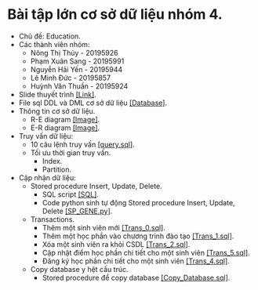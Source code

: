 # Bài tập lớn cơ sở dữ liệu nhóm 4.
* Chủ đề: Education.
* Các thành viên nhóm:
  - Nông Thị Thủy - 20195926
  - Phạm Xuân Sang - 20195991
  - Nguyễn Hải Yến - 20195944
  - Lê Minh Đức - 20195857
  - Huỳnh Văn Thuần - 20195924
* Slide thuyết trình [[Link]](https://github.com/phamxuansang241/Database-Assigment/tree/main/Slide).
* File sql DDL và DML cơ sở dữ liệu [[Database]](https://github.com/phamxuansang241/Database-Assigment/tree/main/Database).
* Thông tin cơ sở dữ liệu.
  - R-E diagram [[Image]](https://github.com/phamxuansang241/Database-Assigment/blob/main/Diagram%20R-E).
  - E-R diagram [[Image]](https://github.com/phamxuansang241/Database-Assigment/blob/main/Diagram%20E-R.drawio).
* Truy vấn dữ liệu:
  - 10 câu lệnh truy vấn [[query.sql]](https://github.com/phamxuansang241/Database-Assigment/blob/main/Query/query.sql).
  - Tối ưu thời gian truy vấn.
    - Index.
    - Partition.
* Cập nhận dữ liệu:
  - Stored procedure Insert, Update, Delete.
    - SQL script [[SQL]](https://github.com/phamxuansang241/Database-Assigment/tree/main/Stored%20Procedure/SQL%20script).
    - Code python sinh tự động Stored procedure Insert, Update, Delete [[SP_GENE.py]](https://github.com/phamxuansang241/Database-Assigment/blob/main/Stored%20Procedure/SP_GENE.py).
  - Transactions.
    - Thêm một sinh viên mới [[Trans_0.sql]](https://github.com/phamxuansang241/Database-Assigment/blob/main/Transaction/Trans_0.sql).
    - Thêm một học phần vào chương trình đào tạo [[Trans_1.sql]](https://github.com/phamxuansang241/Database-Assigment/blob/main/Transaction/Trans_1.sql).
    - Xóa một sinh viên ra khỏi CSDL [[Trans_2.sql]](https://github.com/phamxuansang241/Database-Assigment/blob/main/Transaction/Trans_2.sql).
    - Cập nhật điểm học phần chi tiết cho một sinh viên [[Trans_5.sql]](https://github.com/phamxuansang241/Database-Assigment/blob/main/Transaction/Trans_5.sql).
    - Đăng ký học phần chi tiết cho một sinh viên [[Trans_4.sql]](https://github.com/phamxuansang241/Database-Assigment/blob/main/Transaction/Trans_4.sql).
  - Copy database y hệt cấu trúc.
    - Stored procedure để copy database [[Copy_Database.sql]](Copy_Database.sql).
